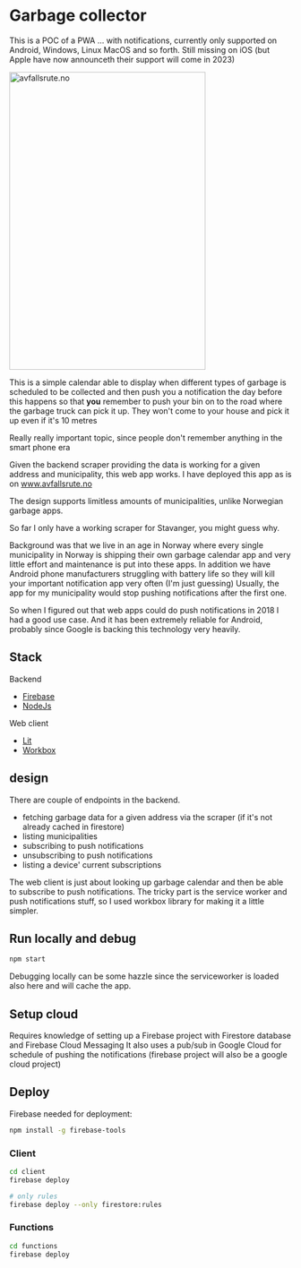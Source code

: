 # Garbage collector

This is a POC of a PWA ... with notifications, currently only supported on Android, Windows, Linux MacOS and so forth.
Still missing on iOS (but Apple have now announceth their support will come in 2023)

<img src="https://storage.googleapis.com/atle-static/backgrounds/avfallsrute.jpg"
    width="350"
    height="532"
    alt="avfallsrute.no">

This is a simple calendar able to display when different types of garbage is scheduled to be collected and then push you a notification the day before this happens so that **you** remember to push your bin on to the road where the garbage truck can pick it up. They won't come to your house and pick it up even if it's 10 metres

Really really important topic, since people don't remember anything in the smart phone era

Given the backend scraper providing the data is working for a given address and municipality, this web app works. I have deployed this app as is on www.avfallsrute.no

The design supports limitless amounts of municipalities, unlike Norwegian garbage apps.

So far I only have a working scraper for Stavanger, you might guess why.

Background was that we live in an age in Norway where every single municipality in Norway is shipping their own garbage calendar app and very little effort and maintenance is put into these apps. In addition we have Android phone manufacturers struggling with battery life so they will kill your important notification app very often (I'm just guessing)
Usually, the app for my municipality would stop pushing notifications after the first one.

So when I figured out that web apps could do push notifications in 2018 I had a good use case. And it has been extremely reliable for Android, probably since Google is backing this technology very heavily.

## Stack

Backend

- [Firebase](https://firebase.google.com/)
- [NodeJs](https://nodejs.org/en/)

Web client

- [Lit](https://lit.dev)
- [Workbox](https://developer.chrome.com/docs/workbox/)

## design

There are couple of endpoints in the backend.

- fetching garbage data for a given address via the scraper (if it's not already cached in firestore)
- listing municipalities
- subscribing to push notifications
- unsubscribing to push notifications
- listing a device' current subscriptions

The web client is just about looking up garbage calendar and then be able to subscribe to push notifications.
The tricky part is the service worker and push notifications stuff, so I used workbox library for making it a little simpler.

## Run locally and debug

```sh
npm start
```

Debugging locally can be some hazzle since the serviceworker is loaded also here and will cache the app.

## Setup cloud

Requires knowledge of setting up a Firebase project with Firestore database and Firebase Cloud Messaging
It also uses a pub/sub in Google Cloud for schedule of pushing the notifications (firebase project will also be a google cloud project)

## Deploy

Firebase needed for deployment:

```sh
npm install -g firebase-tools
```

### Client

```sh
cd client
firebase deploy

# only rules
firebase deploy --only firestore:rules
```

### Functions

```sh
cd functions
firebase deploy

```
